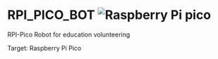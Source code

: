 # RPI_PICO_BOT ![Raspberry Pi pico](https://img.shields.io/badge/RaspberryPi--Pico-C51A4A?style=flat-square&logo=Raspberry-Pi&logoColor=white)

RPI-Pico Robot for education volunteering

Target: Raspberry Pi Pico


